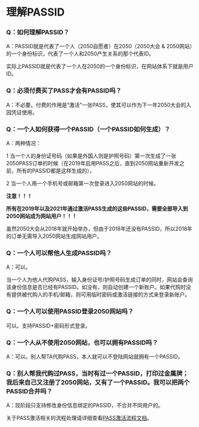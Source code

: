 # 理解PASSID

### **Q**：如何理解**PASSID**？

A：PASSID就是代表了一个人（2050自愿者）在2050（2050大会 & 2050网站）的一个身份标识，代表了一个人和2050产生关系的那个代表ID。

实际上PASSID就是代表了一个人在2050的一个身份标识，在网站体系下就是用户ID。

### **Q**：必须付费买了**PASS**才会有**PASSID**吗？

A：不必要。付费的作用是“激活”一张PASS，使其可以作为下一年2050大会的入园凭证使用。

### **Q**：一个人如何获得一个**PASSID**（一个**PASSID**如何生成）？

A：两种情况：

1 当一个人的身份证号码（如果是外国人则是护照号码）第一次生成了一张2050PASS订单的时候（在2019年启用PASS之后，直到2050网站重新开发之前，所有的PASSID都是这样生成的）。

2 当一个人用一个手机号或邮箱第一次登录进入2050网站的时候。

**注意！！！**

**所有在2019年以及2021年通过激活PASS生成的这些PASSID，需要全部导入到2050网站成为网站用户！！！**

虽然2050大会从2018年就开始举办，但由于2018年还没有PASSID，所以2018年的订单无需导入2050网站生成网站用户。

### **Q**：一个人可以帮他人生成**PASSID**吗？

A：可以。

当一个人为他人代购PASS，输入身份证号/护照号码生成订单的同时，网站会查询该身份信息是否已经有PASSID。如没有，则自动创建一个新账户。如果代购时没有提供被代购人的手机/邮箱，则可用临时密码或激活链接的方式来登录新账户。

### **Q**：一个人可以使用**PASSID**登录**2050**网站吗？

可以。支持PASSID+密码形式登录。

### **Q**：一个人从不使用**2050**网站，也可以拥有**PASSID**吗？

A：可以。别人帮TA代购PASS，本人就可以不登陆网站就拥有一个PASSID。

### **Q**：别人帮我代购过**PASS**，当时有过一个**PASSID**，打印过金属牌；我后来自己又注册了**2050**网站，又有了一个**PASSID**。我可以把两个**PASSID**合并吗？

A：现阶段只支持修改身份信息绑定的PASSID，不合并不同用户的。

关于PASS激活相关的流程处理请详细查看[PASS激活流程文档](/docs/prd/pass)。